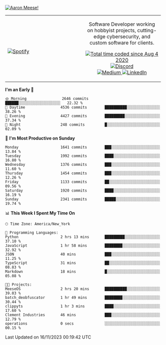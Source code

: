 [![Aaron Meese!](https://user-images.githubusercontent.com/17814535/88975338-a2aabf00-d27f-11ea-963f-8a19608716b4.png)](https://github.com/ajmeese7/readme-ascii "README ASCII")

<!-- Modified from project here: https://github.com/novatorem/novatorem -->
<table width="100%">
  <tr>
  <td width="50%">

&nbsp; <br> [![Spotify](https://ajmeese7.vercel.app/api/spotify)](https://open.spotify.com/user/ajmeese)

  </td>
  <td width="50%">
    <p align="center">
    Software Developer working on hobbyist projects, cutting-edge cybersecurity, and custom software for clients.
    </p>
    <p align="center">
      <a href="https://wakatime.com/@f726891d-3b02-46cd-9b60-e8c59f9e2b14">
        <img src="https://wakatime.com/badge/user/f726891d-3b02-46cd-9b60-e8c59f9e2b14.svg" alt="Total time coded since Aug 4 2020" title="WakaTime" />
      </a>
      <a href="http://link.aaronmeese.com/discord">
        <img src="https://img.shields.io/badge/discord-ajmeese7%234835-369?style=flat-square&logo=discord&logoColor=white&color=purple" alt="Discord" title="Discord">
      </a>
      <br />
      <a href="https://link.aaronmeese.com/medium">
        <img src="https://img.shields.io/badge/medium-ajmeese7-1DB954?style=flat-square&logo=medium&logoColor=white" alt="Medium" title="Medium">
      </a>
      <a href="https://link.aaronmeese.com/linkedin">
        <img src="https://img.shields.io/badge/linkedIn-aaronmeese-1DB954?style=flat-square&logo=linkedin&logoColor=white&color=blue" alt="LinkedIn" title="LinkedIn">
      </a>
    </p>
  </td>

</table>

[//]: <> (The `&nbsp;` is to have Aphelion take up more space)

<!--START_SECTION:waka-->
**I'm an Early 🐤** 

```text
🌞 Morning                2646 commits        ██████░░░░░░░░░░░░░░░░░░░   22.32 % 
🌆 Daytime                4536 commits        ██████████░░░░░░░░░░░░░░░   38.26 % 
🌃 Evening                4427 commits        █████████░░░░░░░░░░░░░░░░   37.34 % 
🌙 Night                  248 commits         █░░░░░░░░░░░░░░░░░░░░░░░░   02.09 % 
```
📅 **I'm Most Productive on Sunday** 

```text
Monday                   1641 commits        ███░░░░░░░░░░░░░░░░░░░░░░   13.84 % 
Tuesday                  1992 commits        ████░░░░░░░░░░░░░░░░░░░░░   16.80 % 
Wednesday                1376 commits        ███░░░░░░░░░░░░░░░░░░░░░░   11.60 % 
Thursday                 1454 commits        ███░░░░░░░░░░░░░░░░░░░░░░   12.26 % 
Friday                   1133 commits        ██░░░░░░░░░░░░░░░░░░░░░░░   09.56 % 
Saturday                 1920 commits        ████░░░░░░░░░░░░░░░░░░░░░   16.19 % 
Sunday                   2341 commits        █████░░░░░░░░░░░░░░░░░░░░   19.74 % 
```


📊 **This Week I Spent My Time On** 

```text
🕑︎ Time Zone: America/New_York

💬 Programming Languages: 
Python                   2 hrs 13 mins       █████████░░░░░░░░░░░░░░░░   37.10 % 
JavaScript               1 hr 58 mins        ████████░░░░░░░░░░░░░░░░░   32.92 % 
JSON                     40 mins             ███░░░░░░░░░░░░░░░░░░░░░░   11.25 % 
TypeScript               31 mins             ██░░░░░░░░░░░░░░░░░░░░░░░   08.83 % 
Markdown                 18 mins             █░░░░░░░░░░░░░░░░░░░░░░░░   05.08 % 

🐱‍💻 Projects: 
MeeseOS                  2 hrs 20 mins       ██████████░░░░░░░░░░░░░░░   39.03 % 
batch_deobfuscator       1 hr 49 mins        ████████░░░░░░░░░░░░░░░░░   30.44 % 
clippyts                 1 hr 3 mins         ████░░░░░░░░░░░░░░░░░░░░░   17.60 % 
Clement Industries       46 mins             ███░░░░░░░░░░░░░░░░░░░░░░   12.79 % 
operations               0 secs              ░░░░░░░░░░░░░░░░░░░░░░░░░   00.15 % 
```


 Last Updated on 16/11/2023 00:19:42 UTC
<!--END_SECTION:waka-->
